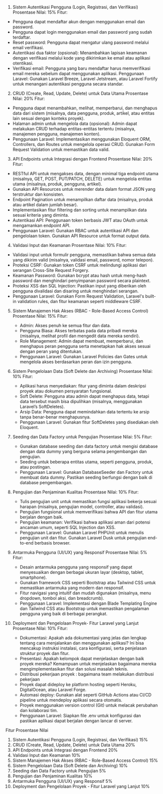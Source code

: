 1. Sistem Autentikasi Pengguna (Login, Registrasi, dan Verifikasi)
Prosentase Nilai: 15%
Fitur:
 - Pengguna dapat mendaftar akun dengan menggunakan email dan password.
 - Pengguna dapat login menggunakan email dan password yang sudah terdaftar.
 - Reset password: Pengguna dapat mengatur ulang password melalui email verifikasi.
 - Autentikasi dua faktor (opsional): Menambahkan lapisan keamanan dengan verifikasi melalui kode yang dikirimkan ke email atau aplikasi otentikasi.
 - Verifikasi email: Pengguna yang baru mendaftar harus memverifikasi email mereka sebelum dapat menggunakan aplikasi.
Penggunaan Laravel: Gunakan Laravel Breeze, Laravel Jetstream, atau Laravel Fortify untuk menangani autentikasi pengguna secara standar.

2. CRUD (Create, Read, Update, Delete) untuk Data Utama
Prosentase Nilai: 20%
Fitur:
- Pengguna dapat menambahkan, melihat, memperbarui, dan menghapus data dari sistem (misalnya, data pengguna, produk, artikel, atau entitas lain sesuai dengan konteks proyek).
- Halaman admin untuk mengelola data (opsional): Admin dapat melakukan CRUD terhadap entitas-entitas tertentu (misalnya, manajemen pengguna, manajemen konten).
- Penggunaan Laravel: Implementasikan menggunakan Eloquent ORM, Controllers, dan Routes untuk mengelola operasi CRUD. Gunakan Form Request Validation untuk memastikan data valid.

3. API Endpoints untuk Integrasi dengan Frontend
Prosentase Nilai: 20%
    Fitur:
- RESTful API untuk mengakses data, dengan minimal tiga endpoint utama (misalnya, GET, POST, PUT/PATCH, DELETE) untuk mengelola entitas utama (misalnya, produk, pengguna, artikel).
- Gunakan API Resources untuk merender data dalam format JSON yang terstruktur dan konsisten.
- Endpoint Pagination untuk menampilkan daftar data (misalnya, produk atau artikel dalam jumlah besar).
- Implementasikan fitur filtering dan sorting untuk menampilkan data sesuai kriteria yang diminta.
- Autentikasi API: Penggunaan token berbasis JWT atau OAuth untuk mengamankan endpoint API.
- Penggunaan Laravel: Gunakan RBAC untuk autentikasi API dan pengelolaan token. Gunakan API Resource untuk format output data.

4. Validasi Input dan Keamanan
Prosentase Nilai: 10%
Fitur:
- Validasi input untuk formulir pengguna, memastikan bahwa semua data yang dikirim valid (misalnya, validasi email, password, nomor telepon).
- Proteksi CSRF: Gunakan token CSRF untuk melindungi aplikasi dari serangan Cross-Site Request Forgery.
- Keamanan Password: Gunakan bcrypt atau hash untuk meng-hash password dan menghindari penyimpanan password secara plaintext.
- Proteksi XSS dan SQL Injection: Pastikan input yang diberikan oleh pengguna divalidasi dan disaring untuk menghindari serangan.
- Penggunaan Laravel: Gunakan Form Request Validation, Laravel's built-in validation rules, dan fitur keamanan seperti middleware CSRF.

5. Sistem Manajemen Hak Akses (RBAC - Role-Based Access Control)
Prosentase Nilai: 15%
    Fitur:
   - Admin: Akses penuh ke semua fitur dan data.
   - Pengguna Biasa: Akses terbatas pada data pribadi mereka (misalnya, melihat profil dan mengedit data mereka sendiri).
   - Role Management: Admin dapat membuat, memperbarui, dan menghapus peran pengguna serta menetapkan hak akses sesuai dengan peran yang ditentukan.
   - Penggunaan Laravel: Gunakan Laravel Policies dan Gates untuk mengelola akses berdasarkan peran dan izin pengguna.

6. Sistem Pengelolaan Data (Soft Delete dan Archiving)
Prosentase Nilai: 10%
    Fitur:
   - Aplikasi harus menyediakan:  fitur yang diminta dalam deskripsi proyek atau dokumen persyaratan fungsional.
   - Soft Delete: Pengguna atau admin dapat menghapus data, tetapi data tersebut masih bisa dipulihkan (misalnya, menggunakan Laravel’s SoftDeletes).
   - Arsip Data: Pengguna dapat memindahkan data tertentu ke arsip tanpa benar-benar menghapusnya.
   - Penggunaan Laravel: Gunakan fitur SoftDeletes yang disediakan oleh Eloquent.

7. Seeding dan Data Factory untuk Pengujian
Prosentase Nilai: 5%
    Fitur:
    - Gunakan database seeding dan data factory untuk mengisi database dengan data dummy yang berguna selama pengembangan dan pengujian.
    - Seeding untuk beberapa entitas utama, seperti pengguna, produk, atau postingan.
    - Penggunaan Laravel: Gunakan DatabaseSeeder dan Factory untuk membuat data dummy. Pastikan seeding berfungsi dengan baik di database pengembangan.

8. Pengujian dan Penjaminan Kualitas
Prosentase Nilai: 10%
    Fitur:
    - Tulis pengujian unit untuk memastikan fungsi aplikasi bekerja sesuai harapan (misalnya, pengujian model, controller, atau validasi).
    - Pengujian fungsional untuk memverifikasi bahwa API dan fitur utama berjalan dengan baik.
    - Pengujian keamanan: Verifikasi bahwa aplikasi aman dari potensi ancaman umum, seperti SQL Injection dan XSS.
    - Penggunaan Laravel: Gunakan Laravel PHPUnit untuk menulis pengujian unit dan fitur. Gunakan Laravel Dusk untuk pengujian end-to-end berbasis browser.

9. Antarmuka Pengguna (UI/UX) yang Responsif
Prosentase Nilai: 5%
    Fitur:
    - Desain antarmuka pengguna yang responsif yang dapat menyesuaikan dengan berbagai ukuran layar (desktop, tablet, smartphone).
    - Gunakan framework CSS seperti Bootstrap atau Tailwind CSS untuk memastikan antarmuka yang modern dan responsif.
    - Fitur navigasi yang intuitif dan mudah digunakan (misalnya, menu dropdown, tombol aksi, dan breadcrumb).
    - Penggunaan Laravel: Implementasi dengan Blade Templating Engine dan Tailwind CSS atau Bootstrap untuk memastikan pengalaman pengguna yang baik di berbagai perangkat.

10. Deployment dan Pengelolaan Proyek- Fitur Laravel yang Lanjut 
Prosentase Nilai: 10%
    Fitur:
    - Dokumentasi: Apakah ada dokumentasi yang jelas dan lengkap tentang cara menjalankan dan menggunakan aplikasi? Ini bisa mencakup instruksi instalasi, cara konfigurasi, serta penjelasan struktur proyek dan fitur.
    - Presentasi: Apakah kelompok dapat menjelaskan dengan baik proyek mereka? Kemampuan untuk menjelaskan bagaimana mereka mengimplementasikan fitur dan solusi masalah teknis.
    - Distribusi pekerjaan proyek : bagaimana team melakukan distribusi pekerjaan
    - Proyek dapat dideploy ke platform hosting seperti Heroku, DigitalOcean, atau Laravel Forge.
    - Automasi deploy: Gunakan alat seperti GitHub Actions atau CI/CD pipeline untuk mendeploy aplikasi secara otomatis.
    - Proyek menggunakan version control (Git) untuk melacak perubahan dan kolaborasi tim.
    - Penggunaan Laravel: Siapkan file .env untuk konfigurasi dan pastikan aplikasi dapat berjalan dengan lancar di server.


Fitur	Prosentase Nilai
1. Sistem Autentikasi Pengguna (Login, Registrasi, dan Verifikasi)	15%
2. CRUD (Create, Read, Update, Delete) untuk Data Utama	20%
4. API Endpoints untuk Integrasi dengan Frontend	20%
5. Validasi Input dan Keamanan	10%
6. Sistem Manajemen Hak Akses (RBAC - Role-Based Access Control)	15%
7. Sistem Pengelolaan Data (Soft Delete dan Archiving)	10%
9. Seeding dan Data Factory untuk Pengujian	5%
10. Pengujian dan Penjaminan Kualitas	10%
11. Antarmuka Pengguna (UI/UX) yang Responsif	5%
12. Deployment dan Pengelolaan Proyek - Fitur Laravel yang Lanjut 10%
